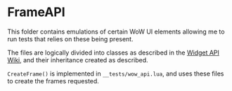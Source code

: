 # FrameAPI

This folder contains emulations of certain WoW UI elements allowing me to run tests that relies on these being present.

The files are logically divided into classes as described in the [Widget API Wiki](https://wowpedia.fandom.com/wiki/Widget_API), and their inheritance created as described.

`CreateFrame()` is implemented in `__tests/wow_api.lua`, and uses these files to create the frames requested.